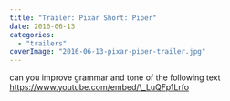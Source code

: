 ```yaml
---
title: "Trailer: Pixar Short: Piper"
date: 2016-06-13
categories:
  - "trailers"
coverImage: "2016-06-13-pixar-piper-trailer.jpg"
---
```


can you improve grammar and tone of the following text
https://www.youtube.com/embed/\_LuQFp1Lrfo
